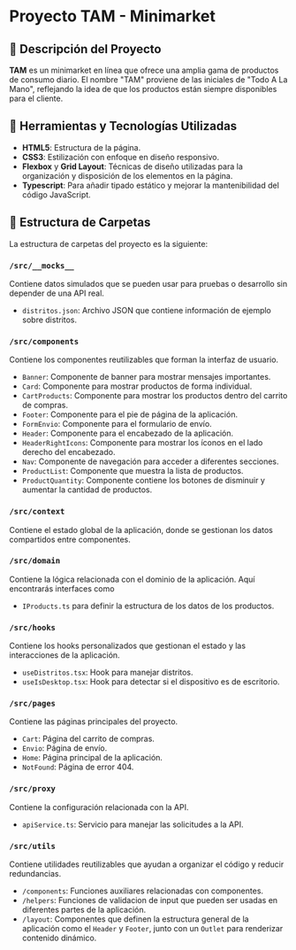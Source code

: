 # Proyecto TAM - Minimarket

## 🌟 Descripción del Proyecto

**TAM** es un minimarket en línea que ofrece una amplia gama de productos de consumo diario. El nombre "TAM" proviene de las iniciales de "Todo A La Mano", reflejando la idea de que los productos están siempre disponibles para el cliente.

##  🔨 Herramientas y Tecnologías Utilizadas

- **HTML5**: Estructura de la página.
- **CSS3**: Estilización con enfoque en diseño responsivo.
- **Flexbox** y **Grid Layout**: Técnicas de diseño utilizadas para la organización y disposición de los elementos en la página.
- **Typescript**: Para añadir tipado estático y mejorar la mantenibilidad del código JavaScript.

## 📁 Estructura de Carpetas
La estructura de carpetas del proyecto es la siguiente:
### `/src/__mocks__`
Contiene datos simulados que se pueden usar para pruebas o desarrollo sin depender de una API real.
- `distritos.json`: Archivo JSON que contiene información de ejemplo sobre distritos.
### `/src/components`
Contiene los componentes reutilizables que forman la interfaz de usuario.

- `Banner`: Componente de banner para mostrar mensajes importantes.
- `Card`: Componente para mostrar productos de forma individual.
- `CartProducts`: Componente para mostrar los productos dentro del carrito de compras.
- `Footer`: Componente para el pie de página de la aplicación.
- `FormEnvio`: Componente para el formulario de envío.
- `Header`: Componente para el encabezado de la aplicación.
- `HeaderRightIcons`: Componente para mostrar los íconos en el lado derecho del encabezado.
- `Nav`: Componente de navegación para acceder a diferentes secciones.
- `ProductList`: Componente que muestra la lista de productos.
- `ProductQuantity`: Componente contiene los botones de disminuir y aumentar la cantidad de productos.

### `/src/context`
Contiene el estado global de la aplicación, donde se gestionan los datos compartidos entre componentes.

### `/src/domain`
Contiene la lógica relacionada con el dominio de la aplicación. Aquí encontrarás interfaces como
- `IProducts.ts` para definir la estructura de los datos de los productos.

### `/src/hooks`
Contiene los hooks personalizados que gestionan el estado y las interacciones de la aplicación.
- `useDistritos.tsx`: Hook para manejar distritos.
- `useIsDesktop.tsx`: Hook para detectar si el dispositivo es de escritorio.

### `/src/pages`
Contiene las páginas principales del proyecto.
- `Cart`: Página del carrito de compras.
- `Envio`: Página de envío.
- `Home`: Página principal de la aplicación.
- `NotFound`: Página de error 404.

### `/src/proxy`
Contiene la configuración relacionada con la API.
- `apiService.ts`: Servicio para manejar las solicitudes a la API.

### `/src/utils`
Contiene utilidades reutilizables que ayudan a organizar el código y reducir redundancias.
- `/components`: Funciones auxiliares relacionadas con componentes.
- `/helpers`: Funciones de validacion de input que pueden ser usadas en diferentes partes de la aplicación.
- `/layout`: Componentes que definen la estructura general de la aplicación como el `Header` y `Footer`, junto con un `Outlet` para renderizar contenido dinámico.


